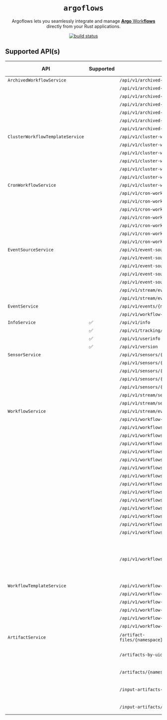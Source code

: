 <div align="center">
  <h1><code>argoflows</code></h1>

  <p>
    Argoflows lets you seamlessly integrate and manage 
    <a href="https://argo-workflows.readthedocs.io/en/latest/">
      <strong>Argo</strong> Work<strong>flows</strong>
    </a>directly from your Rust applications.
  </p>

  <p>
    <a href="https://github.com/gauravgahlot/argoflows/actions?query=workflow%3ACI"><img src="https://github.com/gauravgahlot/argoflows/actions/workflows/ci.yaml/badge.svg" alt="build status" /></a>
    <!-- <a href="https://docs.rs/whisk"><img src="https://docs.rs/whisk/badge.svg" alt="Documentation Status" /></a> -->
  </p>
</div>

## Supported API(s)

| API                              | Supported | HTTP Request                                                                                         | HTTP Verb | Description                                                                         |
| -------------------------------- | --------- | ---------------------------------------------------------------------------------------------------- | --------- | ----------------------------------------------------------------------------------- |
| `ArchivedWorkflowService`        |           | `/api/v1/archived-workflows`                                                                         | GET       |                                                                                     |
|                                  |           | `/api/v1/archived-workflows-label-keys`                                                              | GET       |                                                                                     |
|                                  |           | `/api/v1/archived-workflows-label-values`                                                            | GET       |                                                                                     |
|                                  |           | `/api/v1/archived-workflows/{uid}`                                                                   | GET       |                                                                                     |
|                                  |           | `/api/v1/archived-workflows/{uid}`                                                                   | DELETE    |                                                                                     |
|                                  |           | `/api/v1/archived-workflows/{uid}/resubmit`                                                          | PUT       |                                                                                     |
|                                  |           | `/api/v1/archived-workflows/{uid}/retry`                                                             | PUT       |                                                                                     |
| `ClusterWorkflowTemplateService` |           | `/api/v1/cluster-workflow-templates`                                                                 | GET       |                                                                                     |
|                                  |           | `/api/v1/cluster-workflow-templates`                                                                 | POST      |                                                                                     |
|                                  |           | `/api/v1/cluster-workflow-templates/lint`                                                            | POST      |                                                                                     |
|                                  |           | `/api/v1/cluster-workflow-templates/{name}`                                                          | GET       |                                                                                     |
|                                  |           | `/api/v1/cluster-workflow-templates/{name}`                                                          | PUT       |                                                                                     |
|                                  |           | `/api/v1/cluster-workflow-templates/{name}`                                                          | DELETE    |                                                                                     |
| `CronWorkflowService`            |           | `/api/v1/cluster-workflow-templates/{name}`                                                          | GET       |                                                                                     |
|                                  |           | `/api/v1/cron-workflows/{namespace}`                                                                 | POST      |                                                                                     |
|                                  |           | `/api/v1/cron-workflows/{namespace}/lint`                                                            | POST      |                                                                                     |
|                                  |           | `/api/v1/cron-workflows/{namespace}/{name}`                                                          | GET       |                                                                                     |
|                                  |           | `/api/v1/cron-workflows/{namespace}/{name}`                                                          | PUT       |                                                                                     |
|                                  |           | `/api/v1/cron-workflows/{namespace}/{name}`                                                          | DELETE    |                                                                                     |
|                                  |           | `/api/v1/cron-workflows/{namespace}/{name}/resume`                                                   | PUT       |                                                                                     |
|                                  |           | `/api/v1/cron-workflows/{namespace}/{name}/suspend`                                                  | PUT       |                                                                                     |
| `EventSourceService`             |           | `/api/v1/event-sources/{namespace}`                                                                  | GET       |                                                                                     |
|                                  |           | `/api/v1/event-sources/{namespace}`                                                                  | POST      |                                                                                     |
|                                  |           | `/api/v1/event-sources/{namespace}/{name}`                                                           | GET       |                                                                                     |
|                                  |           | `/api/v1/event-sources/{namespace}/{name}`                                                           | PUT       |                                                                                     |
|                                  |           | `/api/v1/event-sources/{namespace}/{name}`                                                           | DELETE    |                                                                                     |
|                                  |           | `/api/v1/stream/event-sources/{namespace}`                                                           | GET       |                                                                                     |
|                                  |           | `/api/v1/stream/event-sources/{namespace}/logs`                                                      | GET       |                                                                                     |
| `EventService`                   |           | `/api/v1/events/{namespace}/{discriminator}`                                                         | POST      |                                                                                     |
|                                  |           | `/api/v1/workflow-event-bindings/{namespace}`                                                        | GET       |                                                                                     |
| `InfoService`                    | ✅        | `/api/v1/info`                                                                                       | GET       |                                                                                     |
|                                  | ✅        | `/api/v1/tracking/event`                                                                             | POST      |                                                                                     |
|                                  | ✅        | `/api/v1/userinfo`                                                                                   | GET       |                                                                                     |
|                                  | ✅        | `/api/v1/version`                                                                                    | GET       |                                                                                     |
| `SensorService`                  |           | `/api/v1/sensors/{namespace}`                                                                        | GET       |                                                                                     |
|                                  |           | `/api/v1/sensors/{namespace}`                                                                        | POST      |                                                                                     |
|                                  |           | `/api/v1/sensors/{namespace}/{name}`                                                                 | GET       |                                                                                     |
|                                  |           | `/api/v1/sensors/{namespace}/{name}`                                                                 | PUT       |                                                                                     |
|                                  |           | `/api/v1/sensors/{namespace}/{name}`                                                                 | DELETE    |                                                                                     |
|                                  |           | `/api/v1/stream/sensors/{namespace}`                                                                 | GET       |                                                                                     |
|                                  |           | `/api/v1/stream/sensors/{namespace}/logs`                                                            | GET       |                                                                                     |
| `WorkflowService`                |           | `/api/v1/stream/events/{namespace}`                                                                  | GET       |                                                                                     |
|                                  |           | `/api/v1/workflow-events/{namespace}`                                                                | GET       |                                                                                     |
|                                  |           | `/api/v1/workflows/{namespace}`                                                                      | GET       |                                                                                     |
|                                  |           | `/api/v1/workflows/{namespace}`                                                                      | POST      |                                                                                     |
|                                  |           | `/api/v1/workflows/{namespace}/lint`                                                                 | POST      |                                                                                     |
|                                  |           | `/api/v1/workflows/{namespace}/submit`                                                               | POST      |                                                                                     |
|                                  |           | `/api/v1/workflows/{namespace}/{name}`                                                               | GET       |                                                                                     |
|                                  |           | `/api/v1/workflows/{namespace}/{name}`                                                               | DELETE    |                                                                                     |
|                                  |           | `/api/v1/workflows/{namespace}/{name}/log`                                                           | GET       |                                                                                     |
|                                  |           | `/api/v1/workflows/{namespace}/{name}/resubmit`                                                      | PUT       |                                                                                     |
|                                  |           | `/api/v1/workflows/{namespace}/{name}/resume`                                                        | PUT       |                                                                                     |
|                                  |           | `/api/v1/workflows/{namespace}/{name}/retry`                                                         | PUT       |                                                                                     |
|                                  |           | `/api/v1/workflows/{namespace}/{name}/set`                                                           | PUT       |                                                                                     |
|                                  |           | `/api/v1/workflows/{namespace}/{name}/stop`                                                          | PUT       |                                                                                     |
|                                  |           | `/api/v1/workflows/{namespace}/{name}/suspend`                                                       | PUT       |                                                                                     |
|                                  |           | `/api/v1/workflows/{namespace}/{name}/terminate`                                                     | PUT       |                                                                                     |
|                                  |           | `/api/v1/workflows/{namespace}/{name}/{podName}/log`                                                 | GET       | DEPRECATED: Cannot work via HTTP if podName is an empty string. Use `WorkflowLogs`. |
| `WorkflowTemplateService`        |           | `/api/v1/workflow-templates/{namespace}`                                                             | GET       |                                                                                     |
|                                  |           | `/api/v1/workflow-templates/{namespace}`                                                             | POST      |                                                                                     |
|                                  |           | `/api/v1/workflow-templates/{namespace}/lint`                                                        | POST      |                                                                                     |
|                                  |           | `/api/v1/workflow-templates/{namespace}/{name}`                                                      | GET       |                                                                                     |
|                                  |           | `/api/v1/workflow-templates/{namespace}/{name}`                                                      | PUT       |                                                                                     |
|                                  |           | `/api/v1/workflow-templates/{namespace}/{name}`                                                      | DELETE    |                                                                                     |
| `ArtifactService`                |           | `/artifact-files/{namespace}/{idDiscriminator}/{id}/{nodeId}/{artifactDiscriminator}/{artifactName}` | GET       | Get an artifact.                                                                    |
|                                  |           | `/artifacts-by-uid/{uid}/{nodeId}/{artifactName}`                                                    | GET       | Get an output artifact by UID.                                                      |
|                                  |           | `/artifacts/{namespace}/{name}/{nodeId}/{artifactName}`                                              | GET       | Get an output artifact.                                                             |
|                                  |           | `/input-artifacts-by-uid/{uid}/{nodeId}/{artifactName}`                                              | GET       | Get an input artifact by UID.                                                       |
|                                  |           | `/input-artifacts/{namespace}/{name}/{nodeId}/{artifactName}`                                        | GET       | Get an input artifact.                                                              |
